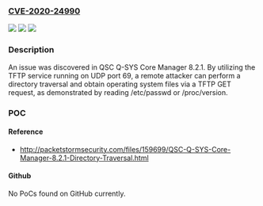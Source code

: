 ### [CVE-2020-24990](https://cve.mitre.org/cgi-bin/cvename.cgi?name=CVE-2020-24990)
![](https://img.shields.io/static/v1?label=Product&message=n%2Fa&color=blue)
![](https://img.shields.io/static/v1?label=Version&message=n%2Fa&color=blue)
![](https://img.shields.io/static/v1?label=Vulnerability&message=n%2Fa&color=brighgreen)

### Description

An issue was discovered in QSC Q-SYS Core Manager 8.2.1. By utilizing the TFTP service running on UDP port 69, a remote attacker can perform a directory traversal and obtain operating system files via a TFTP GET request, as demonstrated by reading /etc/passwd or /proc/version.

### POC

#### Reference
- http://packetstormsecurity.com/files/159699/QSC-Q-SYS-Core-Manager-8.2.1-Directory-Traversal.html

#### Github
No PoCs found on GitHub currently.


